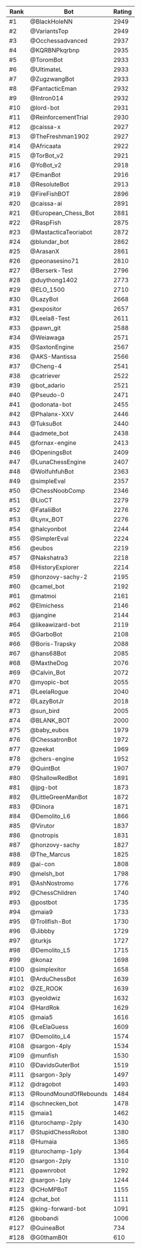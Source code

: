 Rank|Bot|Rating
---|---|---
#1|@BlackHoleNN|2949
#2|@VariantsTop|2949
#3|@Occhessadvanced|2937
#4|@KQRBNPkqrbnp|2935
#5|@ToromBot|2933
#6|@UltimateL|2933
#7|@ZugzwangBot|2933
#8|@FantacticEman|2932
#9|@Intron014|2932
#10|@lord-bot|2931
#11|@ReinforcementTrial|2930
#12|@caissa-x|2927
#13|@TheFreshman1902|2927
#14|@Africaata|2922
#15|@TorBot_v2|2921
#16|@YoBot_v2|2918
#17|@EmanBot|2916
#18|@ResoluteBot|2913
#19|@FireFishBOT|2896
#20|@caissa-ai|2891
#21|@European_Chess_Bot|2881
#22|@RaspFish|2875
#23|@MastacticaTeoriabot|2872
#24|@blundar_bot|2862
#25|@ArasanX|2861
#26|@peonasesino71|2810
#27|@Berserk-Test|2796
#28|@duythong1402|2773
#29|@ELO_1500|2710
#30|@LazyBot|2668
#31|@expositor|2657
#32|@Leela8-Test|2611
#33|@pawn_git|2588
#34|@Weiawaga|2571
#35|@SaxtonEngine|2567
#36|@AKS-Mantissa|2566
#37|@Cheng-4|2541
#38|@catriever|2522
#39|@bot_adario|2521
#40|@Pseudo-0|2471
#41|@odonata-bot|2455
#42|@Phalanx-XXV|2446
#43|@TuksuBot|2440
#44|@admete_bot|2438
#45|@fornax-engine|2413
#46|@OpeningsBot|2409
#47|@LunaChessEngine|2407
#48|@WolfuhfuhBot|2363
#49|@simpleEval|2357
#50|@ChessNoobComp|2346
#51|@LioCT|2279
#52|@FataliiBot|2276
#53|@Lynx_BOT|2276
#54|@halcyonbot|2244
#55|@SimplerEval|2224
#56|@eubos|2219
#57|@Nakshatra3|2218
#58|@HistoryExplorer|2214
#59|@honzovy-sachy-2|2195
#60|@camel_bot|2192
#61|@matmoi|2161
#62|@Elmichess|2146
#63|@jangine|2144
#64|@likeawizard-bot|2119
#65|@GarboBot|2108
#66|@Boris-Trapsky|2088
#67|@hans68Bot|2085
#68|@MaxtheDog|2076
#69|@Calvin_Bot|2072
#70|@myopic-bot|2055
#71|@LeelaRogue|2040
#72|@LazyBotJr|2018
#73|@sun_bird|2005
#74|@BLANK_BOT|2000
#75|@baby_eubos|1979
#76|@ChessatronBot|1972
#77|@zeekat|1969
#78|@chers-engine|1952
#79|@QuintBot|1907
#80|@ShallowRedBot|1891
#81|@jpg-bot|1873
#82|@LittleGreenManBot|1872
#83|@Dinora|1871
#84|@Demolito_L6|1866
#85|@Virutor|1837
#86|@notropis|1831
#87|@honzovy-sachy|1827
#88|@The_Marcus|1825
#89|@ai-con|1808
#90|@melsh_bot|1798
#91|@AshNostromo|1776
#92|@ChessChildren|1740
#93|@postbot|1735
#94|@maia9|1733
#95|@Trollfish-Bot|1730
#96|@Jibbby|1729
#97|@turkjs|1727
#98|@Demolito_L5|1715
#99|@konaz|1698
#100|@simplexitor|1658
#101|@ArduChessBot|1639
#102|@ZE_ROOK|1639
#103|@yeoldwiz|1632
#104|@HardRok|1629
#105|@maia5|1616
#106|@LeElaGuess|1609
#107|@Demolito_L4|1574
#108|@sargon-4ply|1534
#109|@munfish|1530
#110|@DavidsGuterBot|1519
#111|@sargon-3ply|1497
#112|@dragobot|1493
#113|@RoundMoundOfRebounds|1484
#114|@schnecken_bot|1478
#115|@maia1|1462
#116|@turochamp-2ply|1430
#117|@StupidChessRobot|1380
#118|@Humaia|1365
#119|@turochamp-1ply|1364
#120|@sargon-2ply|1310
#121|@pawnrobot|1292
#122|@sargon-1ply|1244
#123|@CHoMPBoT|1155
#124|@chat_bot|1111
#125|@king-forward-bot|1091
#126|@bobandi|1006
#127|@GuineaBot|734
#128|@G0thamB0t|610
